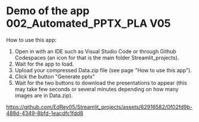 
# Demo of the app 002_Automated_PPTX_PLA V05

How to use this app:
1. Open in with an IDE such as Visual Studio Code or through Github Codespaces (an icon for that is the main folder Streamlit_projects).
2. Wait for the app to load.
3. Upload your compressed Data.zip file (see page "How to use this app").
4. Click the button "Generate pptx"
5. Wait for the two buttons to download the presentations to appear (this may take few seconds or several minutes depending on how many images are in Data.zip).

https://github.com/EdRey05/Streamlit_projects/assets/62916582/0f02fd9b-488d-4349-8bfd-1eacdfc1fdd8
